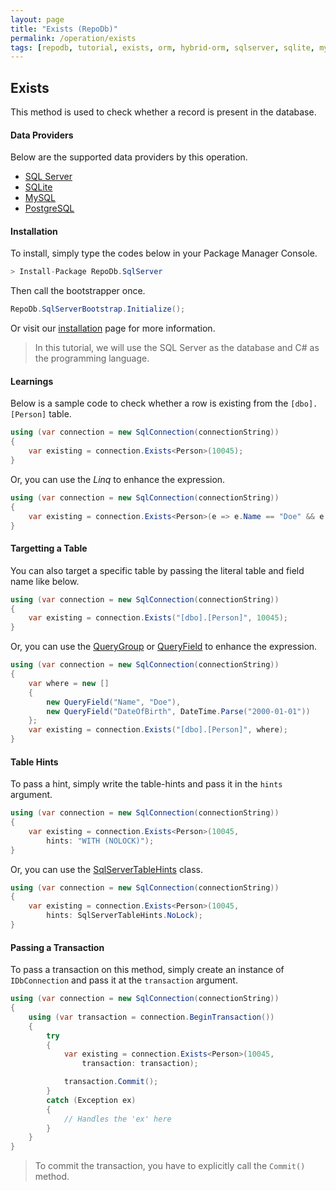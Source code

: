 ```yaml
---
layout: page
title: "Exists (RepoDb)"
permalink: /operation/exists
tags: [repodb, tutorial, exists, orm, hybrid-orm, sqlserver, sqlite, mysql, postgresql]
---
```


## Exists

This method is used to check whether a record is present in the database.

#### Data Providers

Below are the supported data providers by this operation.

- [SQL Server](https://www.nuget.org/packages/RepoDb.SqlServer)
- [SQLite](https://www.nuget.org/packages/RepoDb.SqLite)
- [MySQL](https://www.nuget.org/packages/RepoDb.MySql)
- [PostgreSQL](https://www.nuget.org/packages/RepoDb.PostgreSql)

#### Installation

To install, simply type the codes below in your Package Manager Console.

```csharp
> Install-Package RepoDb.SqlServer
```

Then call the bootstrapper once.

```csharp
RepoDb.SqlServerBootstrap.Initialize();
```

Or visit our [installation](/tutorials/installation) page for more information.

> In this tutorial, we will use the SQL Server as the database and C# as the programming language.

#### Learnings

Below is a sample code to check whether a row is existing from the `[dbo].[Person]` table.

```csharp
using (var connection = new SqlConnection(connectionString))
{
	var existing = connection.Exists<Person>(10045);
}
```

Or, you can use the *Linq* to enhance the expression.

```csharp
using (var connection = new SqlConnection(connectionString))
{
	var existing = connection.Exists<Person>(e => e.Name == "Doe" && e.DateOfBirth =  DateTime.Parse("2000-01-01"));
}
```

#### Targetting a Table

You can also target a specific table by passing the literal table and field name like below.

```csharp
using (var connection = new SqlConnection(connectionString))
{
	var existing = connection.Exists("[dbo].[Person]", 10045);
}
```

Or, you can use the [QueryGroup](/class/querygroup) or [QueryField](/class/queryfield) to enhance the expression.

```csharp
using (var connection = new SqlConnection(connectionString))
{
	var where = new []
	{
		new QueryField("Name", "Doe"),
		new QueryField("DateOfBirth", DateTime.Parse("2000-01-01"))
	};
	var existing = connection.Exists("[dbo].[Person]", where);
}
```

#### Table Hints

To pass a hint, simply write the table-hints and pass it in the `hints` argument.

```csharp
using (var connection = new SqlConnection(connectionString))
{
	var existing = connection.Exists<Person>(10045,
		hints: "WITH (NOLOCK)");
}
```

Or, you can use the [SqlServerTableHints](/class/SqlServerTableHints) class.

```csharp
using (var connection = new SqlConnection(connectionString))
{
	var existing = connection.Exists<Person>(10045,
		hints: SqlServerTableHints.NoLock);
}
```

#### Passing a Transaction

To pass a transaction on this method, simply create an instance of `IDbConnection` and pass it at the `transaction` argument.

```csharp
using (var connection = new SqlConnection(connectionString))
{
	using (var transaction = connection.BeginTransaction())
	{
		try
		{
			var existing = connection.Exists<Person>(10045,
				transaction: transaction);

			transaction.Commit();
		}
		catch (Exception ex)
		{
			// Handles the 'ex' here
		}
	}
}
```

> To commit the transaction, you have to explicitly call the `Commit()` method.


